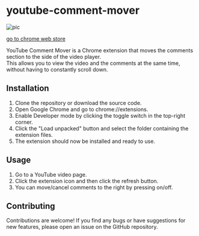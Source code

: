 # youtube-comment-mover

![pic](https://user-images.githubusercontent.com/80376561/226559781-3f9466e0-f671-4716-a993-34f248d01153.gif)

[go to chrome web store](https://chrome.google.com/webstore/detail/youtube-comment-mover/hgfhnoeankefdllkibigpkjgnklpjkgb?hl=ko&authuser=0)

YouTube Comment Mover is a Chrome extension that moves the comments section to the side of the video player.  
This allows you to view the video and the comments at the same time, without having to constantly scroll down.  


## Installation
1. Clone the repository or download the source code.
2. Open Google Chrome and go to chrome://extensions.
3. Enable Developer mode by clicking the toggle switch in the top-right corner.
4. Click the "Load unpacked" button and select the folder containing the extension files.
5. The extension should now be installed and ready to use.


## Usage
1. Go to a YouTube video page.  
2. Click the extension icon and then click the refresh button.
3. You can move/cancel comments to the right by pressing on/off.


## Contributing
Contributions are welcome! If you find any bugs or have suggestions for new features, please open an issue on the GitHub repository.  


